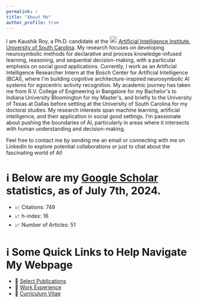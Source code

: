```yaml
---
permalink: /
title: "About Me"
author_profile: true
---
```


I am Kaushik Roy, a Ph.D. candidate at the <img src="https://github.com/kauroy1994/home/assets/57400980/b46cee36-a77f-4aa3-af07-cdbea1833a95" width="20" height="20"> [Artificial Intelligence Institute, University of South Carolina](https://www.linkedin.com/company/aiisc/mycompany/). My research focuses on developing neurosymbolic methods for declarative and process knowledge-infused learning, reasoning, and sequential decision-making, with a particular emphasis on social good applications. Currently, I work as an Artificial Intelligence Researcher Intern at the Bosch Center for Artificial Intelligence (BCAI), where I'm building cognitive architecture-inspired neurosymbolic AI systems for egocentric activity recognition. My academic journey has taken me from R.V. College of Engineering in Bangalore for my Bachelor's to Indiana University Bloomington for my Master's, and briefly to the University of Texas at Dallas before settling at the University of South Carolina for my doctoral studies. My research interests span machine learning, artificial intelligence, and their application in social good settings. I'm passionate about pushing the boundaries of AI, particularly in areas where it intersects with human understanding and decision-making. 


Feel free to contact me by sending me an email or connecting with me on LinkedIn to explore potential collaborations or just to chat about the fascinating world of AI!

# ℹ️ Below are my [Google Scholar](https://scholar.google.com/citations?user=LpOo_IUAAAAJ&hl=en) statistics, as of July 7th, 2024.
- 📈 Citations: 749
- 📈 h-index: 16
- 📈 Number of Articles: 51

# ℹ️ Some Quick Links to Help Navigate My Webpage
- 🔗 [Select Publications](https://kauroy1994.github.io/home/publications/)
- 🔗 [Work Experience](https://kauroy1994.github.io/home/cv/)
- 🔗 [Curriculum Vitae](https://kauroy1994.github.io/home/markdown/)

